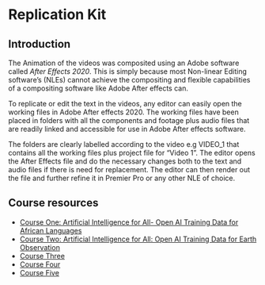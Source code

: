 # Replication Kit
## Introduction

The Animation of the videos was composited using an Adobe software called *After Effects 2020*.
This is simply because most Non-linear Editing software’s (NLEs) cannot achieve the compositing and flexible capabilities of a compositing software like Adobe After effects can.


To replicate or edit the text in the videos, any editor can easily open the working files in Adobe After effects 2020. The working files have been placed in folders with all the components and footage plus audio files that are readily linked and accessible for use in Adobe After effects software. 


The folders are clearly labelled according to the video e.g VIDEO_1 that contains all the working files plus project file for “Video 1”.
The editor opens the After Effects file and do the necessary  changes both to the text and audio files if there is need for replacement.
The editor can then render out the file and further refine it in Premier Pro or any other NLE of choice.

## Course resources
- [Course One: Artificial Intelligence for All- Open AI Training Data for African Languages](https://whitedatastorage.blob.core.windows.net/open-and-unbiased-ai-training-data/ReplicationKit/VIDEO_1.zip)
- [Course Two: Artificial Intelligence for All: Open AI Training Data for Earth Observation](https://whitedatastorage.blob.core.windows.net/open-and-unbiased-ai-training-data/ReplicationKit/VIDEO_2.zip)
- [Course Three](https://whitedatastorage.blob.core.windows.net/open-and-unbiased-ai-training-data/ReplicationKit/VIDEO_3.zip)
- [Course Four](https://whitedatastorage.blob.core.windows.net/open-and-unbiased-ai-training-data/ReplicationKit/VIDEO_4.zip)
- [Course Five](https://whitedatastorage.blob.core.windows.net/open-and-unbiased-ai-training-data/ReplicationKit/VIDEO_5.zip)
